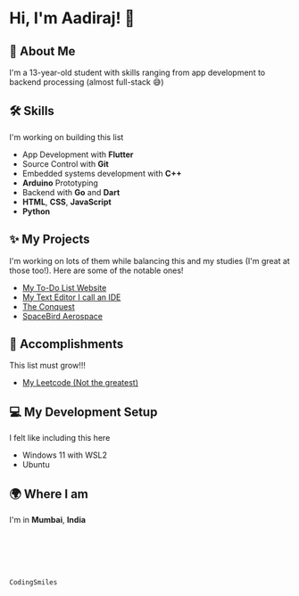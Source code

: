 <!--
<p align="center">
  <img width="110" height="110" src="https://raw.githubusercontent.com/CodingSmiles/CodingSmiles/main/PFP-modified.png">
</p>
-->


# Hi, I'm Aadiraj! 👋

## 🚀 About Me
I'm a 13-year-old student with skills ranging from app development to backend processing (almost full-stack 😅)

## 🛠️ Skills
I'm working on building this list

- App Development with **Flutter**
- Source Control with **Git**
- Embedded systems development with **C++**
- **Arduino** Prototyping
- Backend with **Go** and **Dart**
- **HTML**, **CSS**, **JavaScript**
- **Python**

## ✨ My Projects
I'm working on lots of them while balancing this and my studies (I'm great at those too!). Here are some of the notable ones!

- [My To-Do List Website](https://github.com/CodingSmiles/computer-project)
- [My Text Editor I call an IDE](https://github.com/CodingSmiles/Aadiraj_IDE)
- [The Conquest](https://theconquest.substack.com/)
- [SpaceBird Aerospace](https://www.youtube.com/@SpaceBirdAerospace)

## 🎉 Accomplishments
This list must grow!!!
- [My Leetcode (Not the greatest)](https://leetcode.com/SpaceBirdAero/)


## 💻 My Development Setup
I felt like including this here

- Windows 11 with WSL2
- Ubuntu

## 🌍 Where I am
I'm in **Mumbai**, **India**

<br></br>
---

```CodingSmiles```
